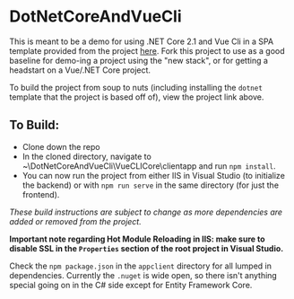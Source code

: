 # DotNetCoreAndVueCli

This is meant to be a demo for using .NET Core 2.1 and Vue Cli in a SPA template provided from the project [here][project]. Fork this project to use as a good baseline for demo-ing a project using the "new stack", or for getting a headstart on a Vue/.NET Core project.

[project]: https://github.com/ow-en/ASPCoreVueCLITemplate

To build the project from soup to nuts (including installing the `dotnet` template that the project is based off of), view the project link above.

## To Build:

- Clone down the repo
- In the cloned directory, navigate to ~\DotNetCoreAndVueCli\VueCLICore\clientapp and run `npm install`.
- You can now run the project from either IIS in Visual Studio (to initialize the backend) or with `npm run serve` in the same directory (for just the frontend).

_These build instructions are subject to change as more dependencies are added or removed from the project._

**Important note regarding Hot Module Reloading in IIS: make sure to disable SSL in the `Properties` section of the root project in Visual Studio.**

Check the `npm package.json` in the `appclient` directory for all lumped in dependencies. Currently the `.nuget` is wide open, so there isn't anything special going on in the C# side except for Entity Framework Core.




